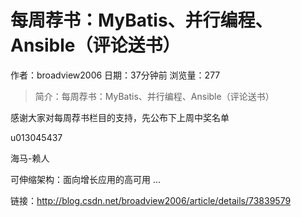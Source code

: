 # 每周荐书：MyBatis、并行编程、Ansible（评论送书）
作者：broadview2006
日期：37分钟前
浏览量：277
> 简介：每周荐书：MyBatis、并行编程、Ansible（评论送书）


感谢大家对每周荐书栏目的支持，先公布下上周中奖名单


u013045437


海马-赖人


可伸缩架构：面向增长应用的高可用
...

 链接：http://blog.csdn.net/broadview2006/article/details/73839579
